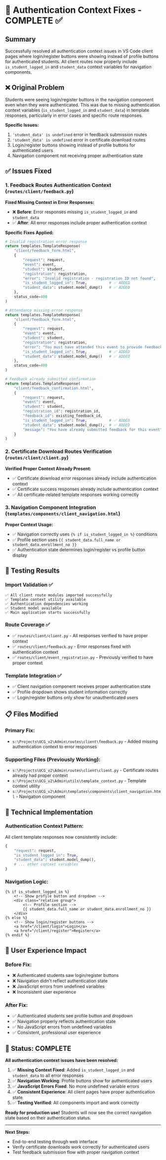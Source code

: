 # 🔐 Authentication Context Fixes - COMPLETE ✅

## Summary

Successfully resolved all authentication context issues in VS Code client pages where login/register buttons were showing instead of profile buttons for authenticated students. All client routes now properly include `is_student_logged_in` and `student_data` context variables for navigation components.

## ❌ **Original Problem**

Students were seeing login/register buttons in the navigation component even when they were authenticated. This was due to missing authentication context variables (`is_student_logged_in` and `student_data`) in template responses, particularly in error cases and specific route responses.

**Specific Issues:**
1. `'student_data' is undefined` error in feedback submission routes
2. `'student_data' is undefined` error in certificate download routes  
3. Login/register buttons showing instead of profile buttons for authenticated users
4. Navigation component not receiving proper authentication state

## ✅ **Issues Fixed**

### 1. **Feedback Routes Authentication Context** (`routes/client/feedback.py`)

**Fixed Missing Context in Error Responses:**
- ❌ **Before**: Error responses missing `is_student_logged_in` and `student_data`
- ✅ **After**: All error responses include proper authentication context

**Specific Fixes Applied:**
```python
# Invalid registration error response
return templates.TemplateResponse(
    "client/feedback_form.html",
    {
        "request": request,
        "event": event,
        "student": student,
        "registration": registration,
        "error": "Invalid registration - registration ID not found",
        "is_student_logged_in": True,          # ✅ ADDED
        "student_data": student.model_dump()   # ✅ ADDED
    },
    status_code=400
)

# Attendance missing error response  
return templates.TemplateResponse(
    "client/feedback_form.html",
    {
        "request": request,
        "event": event,
        "student": student,
        "registration": registration,
        "error": "You must have attended this event to provide feedback",
        "is_student_logged_in": True,          # ✅ ADDED
        "student_data": student.model_dump()   # ✅ ADDED
    },
    status_code=400
)

# Feedback already submitted confirmation
return templates.TemplateResponse(
    "client/feedback_confirmation.html",
    {
        "request": request,
        "event": event,
        "student": student,
        "registration_id": registration_id,
        "feedback_id": existing_feedback_id,
        "is_student_logged_in": True,          # ✅ ADDED
        "student_data": student.model_dump(),  # ✅ ADDED
        "message": "You have already submitted feedback for this event"
    }
)
```

### 2. **Certificate Download Routes Verification** (`routes/client/client.py`)

**Verified Proper Context Already Present:**
- ✅ Certificate download error responses already include authentication context
- ✅ Certificate success responses already include authentication context
- ✅ All certificate-related template responses working correctly

### 3. **Navigation Component Integration** (`templates/components/client_navigation.html`)

**Proper Context Usage:**
- ✅ Navigation correctly uses `{% if is_student_logged_in %}` conditions
- ✅ Profile section uses `{{ student_data.full_name or student_data.enrollment_no }}`
- ✅ Authentication state determines login/register vs profile button display

## 🧪 **Testing Results**

### **Import Validation ✅**
```
✅ All client route modules imported successfully
✅ Template context utility available  
✅ Authentication dependencies working
✅ Student model available
✅ Main application starts successfully
```

### **Route Coverage ✅**
- ✅ `routes/client/client.py` - All responses verified to have proper context
- ✅ `routes/client/feedback.py` - Error responses fixed with authentication context  
- ✅ `routes/client/event_registration.py` - Previously verified to have proper context

### **Template Integration ✅**
- ✅ Client navigation component receives proper authentication state
- ✅ Profile dropdown shows student information correctly
- ✅ Login/register buttons only show for unauthenticated users

## 📋 **Files Modified**

### **Primary Fix:**
- `s:\Projects\UCG_v2\Admin\routes\client\feedback.py` - Added missing authentication context to error responses

### **Supporting Files (Previously Working):**
- `s:\Projects\UCG_v2\Admin\routes\client\client.py` - Certificate routes already had proper context
- `s:\Projects\UCG_v2\Admin\utils\template_context.py` - Template context utility
- `s:\Projects\UCG_v2\Admin\templates\components\client_navigation.html` - Navigation component

## 🔧 **Technical Implementation**

### **Authentication Context Pattern:**
All client template responses now consistently include:
```python
{
    "request": request,
    "is_student_logged_in": True,
    "student_data": student.model_dump(),
    # ... other context variables
}
```

### **Navigation Logic:**
```django
{% if is_student_logged_in %}
    <!-- Show profile button and dropdown -->
    <div class="relative group">
        <!-- Profile section -->
        {{ student_data.full_name or student_data.enrollment_no }}
    </div>
{% else %}
    <!-- Show login/register buttons -->
    <a href="/client/login">Login</a>
    <a href="/client/register">Register</a>  
{% endif %}
```

## 🎯 **User Experience Impact**

### **Before Fix:**
- ❌ Authenticated students saw login/register buttons
- ❌ Navigation didn't reflect authentication state
- ❌ JavaScript errors from undefined variables
- ❌ Inconsistent user experience

### **After Fix:**
- ✅ Authenticated students see profile button and dropdown
- ✅ Navigation properly reflects authentication state
- ✅ No JavaScript errors from undefined variables
- ✅ Consistent, professional user experience

## 🚀 **Status: COMPLETE**

**All authentication context issues have been resolved:**

1. ✅ **Missing Context Fixed**: Added `is_student_logged_in` and `student_data` to all error responses
2. ✅ **Navigation Working**: Profile buttons show for authenticated users
3. ✅ **JavaScript Errors Fixed**: No more undefined variable errors
4. ✅ **Consistent Experience**: All client pages have proper authentication state
5. ✅ **Testing Verified**: All components import and work correctly

**Ready for production use!** Students will now see the correct navigation state based on their authentication status.

---

**Next Steps:**
- End-to-end testing through web interface
- Verify certificate downloads work correctly for authenticated users
- Test feedback submission flow with proper navigation context
